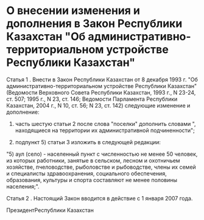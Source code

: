 # О внесении изменения и дополнения в Закон Республики Казахстан "Об административно-территориальном устройстве Республики Казахстан"

Статья 1 . Внести в Закон Республики Казахстан от 8 декабря 1993 г. "Об административно-территориальном устройстве Республики Казахстан" (Ведомости Верховного Совета Республики Казахстан, 1993 г., N 23-24, ст. 507; 1995 г., N 23, ст. 146; Ведомости Парламента Республики Казахстан, 2004 г., N 10, ст. 56; N 23, ст. 142) следующие изменение и дополнение:

1) часть шестую статьи 2 после слова "поселки" дополнить словами ", находящиеся на территории их административной подчиненности";

2) подпункт 5) статьи 3 изложить в следующей редакции:

"5) аул (село) - населенный пункт с численностью не менее 50 человек, из которых работники, занятые в сельском, лесном и охотничьем хозяйстве, пчеловодстве, рыболовстве и рыбоводстве, члены их семей и специалисты здравоохранения, социального обеспечения, образования, культуры и спорта составляют не менее половины населения;".

Статья 2 . Настоящий Закон вводится в действие с 1 января 2007 года.

ПрезидентРеспублики Казахстан

